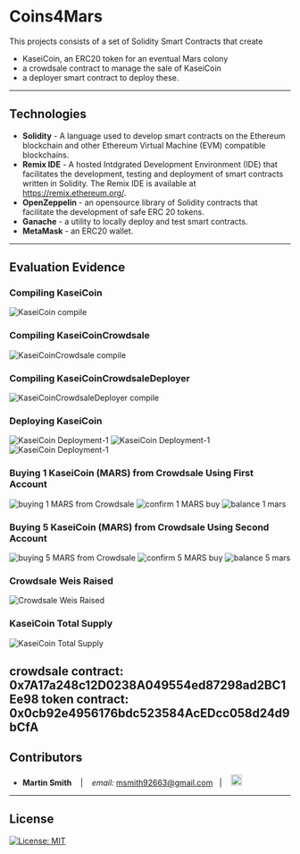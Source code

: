 # Coins4Mars

This projects consists of a set of Solidity Smart Contracts that create 

* KaseiCoin, an ERC20 token for an eventual Mars colony
* a crowdsale contract to manage the sale of KaseiCoin
* a deployer smart contract to deploy these.

---

## Technologies

* **Solidity** - A language used to develop smart contracts on the Ethereum blockchain and other Ethereum Virtual Machine (EVM) compatible blockchains.
* **Remix IDE** - A hosted Intdgrated Development Environment (IDE) that facilitates the development, testing and deployment of smart contracts written in Solidity. The Remix IDE is available at https://remix.ethereum.org/.
* **OpenZeppelin** - an opensource library of Solidity contracts that facilitate the development of safe ERC 20 tokens.
* **Ganache** - a utility to locally deploy and test smart contracts.
* **MetaMask** - an ERC20 wallet.

---

## Evaluation Evidence
### Compiling KaseiCoin
![KaseiCoin compile](./images/kaseicoin%20compile.png)
### Compiling KaseiCoinCrowdsale
![KaseiCoinCrowdsale compile](./images/kaseicoincrowdsale%20compile.png)
### Compiling KaseiCoinCrowdsaleDeployer
![KaseiCoinCrowdsaleDeployer compile](./images/kaseicoin%20crowdsale%20deployer%20compile.png)
### Deploying KaseiCoin
![KaseiCoin Deployment-1](./images/KaseiCoin%20Deployment-1.png)
![KaseiCoin Deployment-1](./images/KaseiCoin%20Deployment-2.png)
![KaseiCoin Deployment-1](./images/KaseiCoin%20Deployment-3.png)
### Buying 1 KaseiCoin (MARS) from Crowdsale Using First Account
![buying 1 MARS from Crowdsale](./images/buying%201%20MARS%20from%20crowdsale.png)
![confirm 1 MARS buy](./images/confirm%20buy%201%20MARS.png)
![balance 1 mars](./images/Balanca%201%20Mars.png)
### Buying 5 KaseiCoin (MARS) from Crowdsale Using Second Account
![buying 5 MARS from Crowdsale](./images/buying%205%20MARS%20from%20crowdsale.png)
![confirm 5 MARS buy](./images/confirm%20buy%205%20MARS.png)
![balance 5 mars](./images/Balanca%205%20Mars.png)
### Crowdsale Weis Raised
![Crowdsale Weis Raised](./images/Crowdsale%20weis%20raised.png)
### KaseiCoin Total Supply
![KaseiCoin Total Supply](./images/KaseiCoin%20Total%20Supply.png)

crowdsale contract: 0x7A17a248c12D0238A049554ed87298ad2BC1Ee98
token contract: 0x0cb92e4956176bdc523584AcEDcc058d24d9bCfA
---

## Contributors

*  **Martin Smith** <span>&nbsp;&nbsp;</span> |
<span>&nbsp;&nbsp;</span> *email:* msmith92663@gmail.com <span>&nbsp;&nbsp;</span>|
<span>&nbsp;&nbsp;</span> [<img src="images/LI-In-Bug.png" alt="in" width="20"/>](https://www.linkedin.com/in/smithmartinp/)


---

## License

[![License: MIT](https://img.shields.io/badge/License-MIT-yellow.svg)](LICENSE)